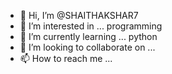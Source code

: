 - 👋 Hi, I’m @SHAITHAKSHAR7
- 👀 I’m interested in ... programming
- 🌱 I’m currently learning ... python 
- 💞️ I’m looking to collaborate on ...
- 📫 How to reach me ...

<!---
SHAITHAKSHAR7/SHAITHAKSHAR7 is a ✨ special ✨ repository because its `README.md` (this file) appears on your GitHub profile.
You can click the Preview link to take a look at your changes.
--->
